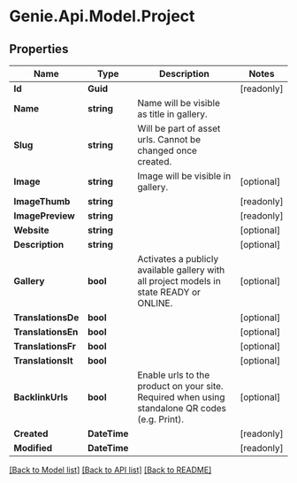 # Genie.Api.Model.Project

## Properties

Name | Type | Description | Notes
------------ | ------------- | ------------- | -------------
**Id** | **Guid** |  | [readonly] 
**Name** | **string** | Name will be visible as title in gallery. | 
**Slug** | **string** | Will be part of asset urls. Cannot be changed once created. | 
**Image** | **string** | Image will be visible in gallery. | [optional] 
**ImageThumb** | **string** |  | [readonly] 
**ImagePreview** | **string** |  | [readonly] 
**Website** | **string** |  | [optional] 
**Description** | **string** |  | [optional] 
**Gallery** | **bool** | Activates a publicly available gallery with all project models in state READY or ONLINE. | [optional] 
**TranslationsDe** | **bool** |  | [optional] 
**TranslationsEn** | **bool** |  | [optional] 
**TranslationsFr** | **bool** |  | [optional] 
**TranslationsIt** | **bool** |  | [optional] 
**BacklinkUrls** | **bool** | Enable urls to the product on your site. Required when using standalone QR codes (e.g. Print). | [optional] 
**Created** | **DateTime** |  | [readonly] 
**Modified** | **DateTime** |  | [readonly] 

[[Back to Model list]](../README.md#documentation-for-models) [[Back to API list]](../README.md#documentation-for-api-endpoints) [[Back to README]](../README.md)

